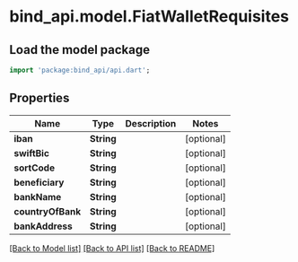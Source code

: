 # bind_api.model.FiatWalletRequisites

## Load the model package
```dart
import 'package:bind_api/api.dart';
```

## Properties
Name | Type | Description | Notes
------------ | ------------- | ------------- | -------------
**iban** | **String** |  | [optional] 
**swiftBic** | **String** |  | [optional] 
**sortCode** | **String** |  | [optional] 
**beneficiary** | **String** |  | [optional] 
**bankName** | **String** |  | [optional] 
**countryOfBank** | **String** |  | [optional] 
**bankAddress** | **String** |  | [optional] 

[[Back to Model list]](../README.md#documentation-for-models) [[Back to API list]](../README.md#documentation-for-api-endpoints) [[Back to README]](../README.md)


